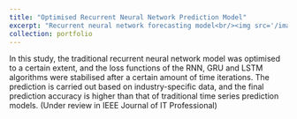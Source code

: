 ```yaml
---
title: "Optimised Recurrent Neural Network Prediction Model"
excerpt: "Recurrent neural network forecasting model<br/><img src='/images/plot1.png'>"
collection: portfolio
---
```


In this study, the traditional recurrent neural network model was optimised to a certain extent, and the loss functions of the RNN, GRU and LSTM algorithms were stabilised after a certain amount of time iterations. The prediction is carried out based on industry-specific data, and the final prediction accuracy is higher than that of traditional time series prediction models. (Under review in IEEE Journal of IT Professional)
